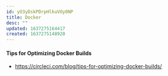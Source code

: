 ```yaml
---
id: yO3yDskPDrpHlkuVOy0NP
title: Docker
desc: ""
updated: 1637275164417
created: 1637275148920
---
```


#### Tips for Optimizing Docker Builds

- https://circleci.com/blog/tips-for-optimizing-docker-builds/

